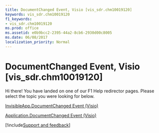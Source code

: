 ```yaml
---
title: DocumentChanged Event, Visio [vis_sdr.chm10019120]
keywords: vis_sdr.chm10019120
f1_keywords:
- vis_sdr.chm10019120
ms.prod: office
ms.assetid: e0b9bcc2-2395-44a2-8cb6-2930d00c8005
ms.date: 06/08/2017
localization_priority: Normal
---
```



# DocumentChanged Event, Visio [vis_sdr.chm10019120]

Hi there! You have landed on one of our F1 Help redirector pages. Please select the topic you were looking for below.

[InvisibleApp.DocumentChanged Event (Visio)](http://msdn.microsoft.com/library/d822ab40-99a5-d308-d820-a8834f65fee8%28Office.15%29.aspx)

[Application.DocumentChanged Event (Visio)](http://msdn.microsoft.com/library/bed6b530-8d95-10f1-2239-ae7fa940db76%28Office.15%29.aspx)

[!include[Support and feedback](~/includes/feedback-boilerplate.md)]